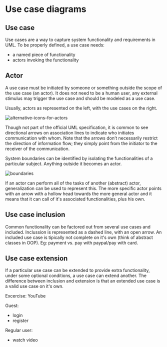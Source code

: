 # Use case diagrams

## Use case

Use cases are a way to capture system functionality and requirements in UML. To be properly defined, a use case needs:

- a named piece of functionality
- actors invoking the functionality

## Actor

A use case must be initiated by someone or something outside the scope of the use case (an actor). It does not need to be a human user, any external stimulus may trigger the use case and should be modeled as a use case. 

Usually, actors as represented on the left, with the use cases on the right. 

![alternative-icons-for-actors](https://learning.oreilly.com/api/v2/epubs/urn:orm:book:0596007957/files/httpatomoreillycomsourceoreillyimages187496.png)

Though not part of the official UML specification, it is common to see directional arrows on association lines to indicate who initiates communication with whom. Note that the arrows don’t necessarily restrict the direction of information flow; they simply point from the initiator to the receiver of the communication.

System boundaries can be identified by isolating the functionalities of a particular subject. Anything outside it becomes an actor. 

![boundaries](https://learning.oreilly.com/api/v2/epubs/urn:orm:book:0596007957/files/httpatomoreillycomsourceoreillyimages187502.png)

If an actor can perform all of the tasks of another (abstract) actor, generalization can be used to represent this. The more specific actor points with an arrow with a hollow head towards the more general actor and it means that it can call of it's associated functionalities, plus his own. 

## Use case inclusion

Common functionality can be factored out from several use cases and included. Inclussion is represented as a dashed line, with an open arrow. An included use case is tipically not complete on it's own (think of abstract classes in OOP). Eg: payment vs. pay with paypal/pay with card. 

## Use case extension

If a particular use case can be extended to provide extra functionality, under some optional conditions, a use case can extend another. The difference between inclusion and extension is that an extended use case is a valid use case on it's own. 

Excercise: 
YouTube


Guest:
- login
- register

Regular user: 
- watch video 
